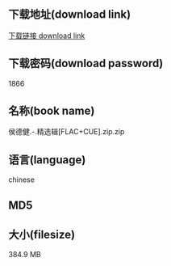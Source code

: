 ## 下载地址(download link)
[下载链接 download link](https://voluble-croquembouche-d321dc.netlify.app/?s=%E4%BE%AF%E5%BE%B7%E5%81%A5.-.%E7%B2%BE%E9%80%89%E8%BE%91%5BFLAC%2BCUE%5D.zip)

## 下载密码(download password)
1866

## 名称(book name)
侯德健.-.精选辑[FLAC+CUE].zip.zip

## 语言(language)
chinese

## MD5


## 大小(filesize)
384.9 MB
